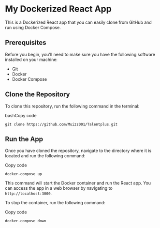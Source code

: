# My Dockerized React App

This is a Dockerized React app that you can easily clone from GitHub and run using Docker Compose.

## Prerequisites

Before you begin, you'll need to make sure you have the following software installed on your machine:

- Git
- Docker
- Docker Compose

## Clone the Repository

To clone this repository, run the following command in the terminal:

bashCopy code

`git clone https://github.com/Muizz001/Talentplus.git`


## Run the App

Once you have cloned the repository, navigate to the directory where it is located and run the following command:

Copy code

`docker-compose up`

This command will start the Docker container and run the React app. You can access the app in a web browser by navigating to `http://localhost:3000`.

To stop the container, run the following command:

Copy code

`docker-compose down`
